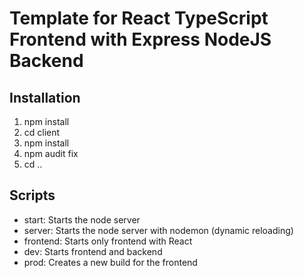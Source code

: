# Template for React TypeScript Frontend with Express NodeJS Backend

## Installation

1. npm install
2. cd client
3. npm install
4. npm audit fix
5. cd ..

## Scripts

-   start: Starts the node server
-   server: Starts the node server with nodemon (dynamic reloading)
-   frontend: Starts only frontend with React
-   dev: Starts frontend and backend
-   prod: Creates a new build for the frontend
